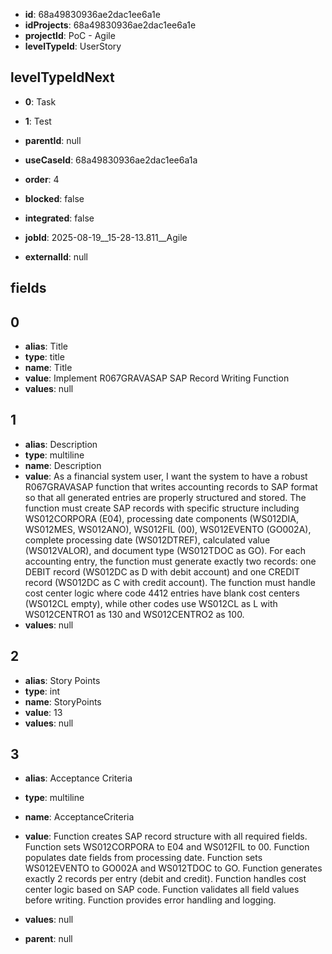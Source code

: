 - **id**: 68a49830936ae2dac1ee6a1e
- **idProjects**: 68a49830936ae2dac1ee6a1e
- **projectId**: PoC - Agile
- **levelTypeId**: UserStory
## levelTypeIdNext
- **0**: Task
- **1**: Test

- **parentId**: null
- **useCaseId**: 68a49830936ae2dac1ee6a1a
- **order**: 4
- **blocked**: false
- **integrated**: false
- **jobId**: 2025-08-19__15-28-13.811__Agile
- **externalId**: null
## fields
## 0
- **alias**: Title
- **type**: title
- **name**: Title
- **value**: Implement R067GRAVASAP SAP Record Writing Function
- **values**: null

## 1
- **alias**: Description
- **type**: multiline
- **name**: Description
- **value**: As a financial system user, I want the system to have a robust R067GRAVASAP function that writes accounting records to SAP format so that all generated entries are properly structured and stored. The function must create SAP records with specific structure including WS012CORPORA (E04), processing date components (WS012DIA, WS012MES, WS012ANO), WS012FIL (00), WS012EVENTO (GO002A), complete processing date (WS012DTREF), calculated value (WS012VALOR), and document type (WS012TDOC as GO). For each accounting entry, the function must generate exactly two records: one DEBIT record (WS012DC as D with debit account) and one CREDIT record (WS012DC as C with credit account). The function must handle cost center logic where code 4412 entries have blank cost centers (WS012CL empty), while other codes use WS012CL as L with WS012CENTRO1 as 130 and WS012CENTRO2 as 100.
- **values**: null

## 2
- **alias**: Story Points
- **type**: int
- **name**: StoryPoints
- **value**: 13
- **values**: null

## 3
- **alias**: Acceptance Criteria
- **type**: multiline
- **name**: AcceptanceCriteria
- **value**: Function creates SAP record structure with all required fields. Function sets WS012CORPORA to E04 and WS012FIL to 00. Function populates date fields from processing date. Function sets WS012EVENTO to GO002A and WS012TDOC to GO. Function generates exactly 2 records per entry (debit and credit). Function handles cost center logic based on SAP code. Function validates all field values before writing. Function provides error handling and logging.
- **values**: null


- **parent**: null
